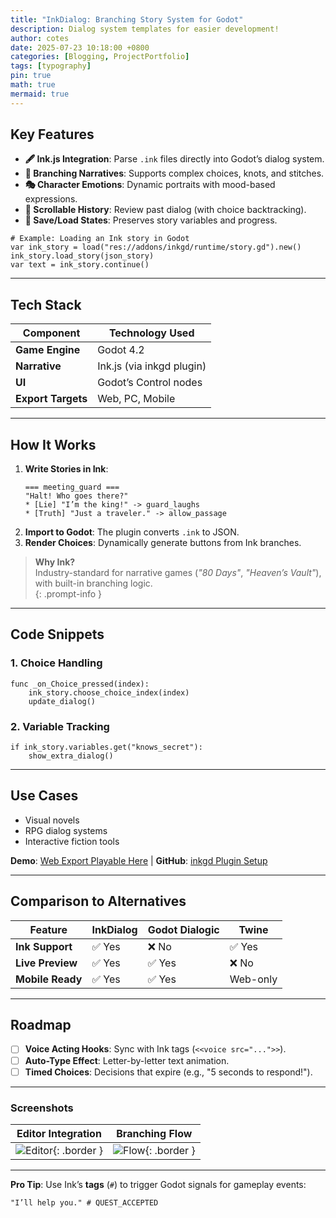 ```yaml
---
title: "InkDialog: Branching Story System for Godot"
description: Dialog system templates for easier development!
author: cotes
date: 2025-07-23 10:18:00 +0800
categories: [Blogging, ProjectPortfolio]
tags: [typography]
pin: true
math: true
mermaid: true
---
```


## **Key Features**  
- **🖋️ Ink.js Integration**: Parse `.ink` files directly into Godot’s dialog system.  
- **🌳 Branching Narratives**: Supports complex choices, knots, and stitches.  
- **🎭 Character Emotions**: Dynamic portraits with mood-based expressions.  
- **📜 Scrollable History**: Review past dialog (with choice backtracking).  
- **💾 Save/Load States**: Preserves story variables and progress.  

```gdscript
# Example: Loading an Ink story in Godot
var ink_story = load("res://addons/inkgd/runtime/story.gd").new()
ink_story.load_story(json_story)
var text = ink_story.continue()
```

---

## **Tech Stack**  
| Component          | Technology Used           |
| ------------------ | ------------------------- |
| **Game Engine**    | Godot 4.2                 |
| **Narrative**      | Ink.js (via inkgd plugin) |
| **UI**             | Godot’s Control nodes     |
| **Export Targets** | Web, PC, Mobile           |

---

## **How It Works**  
1. **Write Stories in Ink**:  
   ```ink
   === meeting_guard ===
   "Halt! Who goes there?"
   * [Lie] "I’m the king!" -> guard_laughs
   * [Truth] "Just a traveler." -> allow_passage
   ```
2. **Import to Godot**: The plugin converts `.ink` to JSON.  
3. **Render Choices**: Dynamically generate buttons from Ink branches.  

> **Why Ink?**  
> Industry-standard for narrative games (*"80 Days"*, *"Heaven’s Vault"*), with built-in branching logic.  
{: .prompt-info }

---

## **Code Snippets**  
### 1. **Choice Handling**  
```gdscript
func _on_Choice_pressed(index):
    ink_story.choose_choice_index(index)
    update_dialog()
```

### 2. **Variable Tracking**  
```gdscript
if ink_story.variables.get("knows_secret"):
    show_extra_dialog()
```

---

## **Use Cases**  
- Visual novels  
- RPG dialog systems  
- Interactive fiction tools  

**Demo**: [Web Export Playable Here](#) | **GitHub**: [inkgd Plugin Setup](#)  

---

## **Comparison to Alternatives**  
| Feature          | InkDialog | Godot Dialogic | Twine    |
| ---------------- | --------- | -------------- | -------- |
| **Ink Support**  | ✅ Yes     | ❌ No           | ✅ Yes    |
| **Live Preview** | ✅ Yes     | ✅ Yes          | ❌ No     |
| **Mobile Ready** | ✅ Yes     | ✅ Yes          | Web-only |

---

## **Roadmap**  
- [ ] **Voice Acting Hooks**: Sync with Ink tags (`<<voice src="...">>`).  
- [ ] **Auto-Type Effect**: Letter-by-letter text animation.  
- [ ] **Timed Choices**: Decisions that expire (e.g., "5 seconds to respond!").  

---

### **Screenshots**  
| Editor Integration                                | Branching Flow                                 |
| ------------------------------------------------- | ---------------------------------------------- |
| ![Editor](/assets/img/ink-editor.png){: .border } | ![Flow](/assets/img/ink-graph.png){: .border } |

---

**Pro Tip**: Use Ink’s **tags** (`#`) to trigger Godot signals for gameplay events:  
```ink
"I’ll help you." # QUEST_ACCEPTED
```

